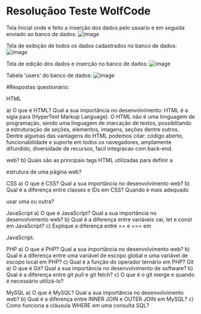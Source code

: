 # Resoluçãoo Teste WolfCode


Tela Inicial onde e feito a inserção dos dados pelo usuario e em seguida enviado ao banco de dados:
![image](https://github.com/ScarletBarbosa/TESTE-WOLFCODE-SCARLET/assets/55628779/f5b695b7-7106-40c1-8fa5-dae7f1cda342)

Tela de exibição de todos os dados cadastrados no banco de dados:
![image](https://github.com/ScarletBarbosa/TESTE-WOLFCODE-SCARLET/assets/55628779/dcdbc0dd-73ac-4ce7-b33c-6f3800772ee3)

Tela de edição dos dados e inserção no banco de dados:
![image](https://github.com/ScarletBarbosa/TESTE-WOLFCODE-SCARLET/assets/55628779/898d3af4-6d43-4baf-b18b-3948b80c50be)

Tabela 'users' do banco de dados:
![image](https://github.com/ScarletBarbosa/TESTE-WOLFCODE-SCARLET/assets/55628779/3751dadc-ba07-4f81-b331-788795a1462f)

#Respostas questionário:

HTML 

a) O que é HTML? Qual a sua importância no desenvolvimento:
HTML é a sigla para (HyperText Markup Language). O HTML não é uma limguagem de programação, sendo uma linguagem de marcação de textos, possiblitando a estruturação de seções, elementos, imagens, seções dentre outros.
Dentre algumas das vantagens do HTML podemos citar: código aberto, funcionabilidade e suporte em todos os navegadores, amplamente difundido, diversidade de recursos, facil integracao com back-end.
  
web? b) Quais são as principais tags HTML utilizadas para definir a

estrutura de uma página web?

CSS a) O que é CSS? Qual a sua importância no desenvolvimento web? b)
Qual é a diferença entre classes e IDs em CSS? Quando é mais adequado

usar uma ou outra?

JavaScript a) O que é JavaScript? Qual a sua importância no
desenvolvimento web? b) Qual é a diferença entre variáveis var, let e
const em JavaScript? c) Explique a diferença entre == e === em

JavaScript.

PHP a) O que é PHP? Qual a sua importância no desenvolvimento web? b)
Qual é a diferença entre uma variável de escopo global e uma variável de
escopo local em PHP? c) Qual é a função do operador ternário em PHP?
Git a) O que é Git? Qual a sua importância no desenvolvimento de
software? b) Qual é a diferença entre git pull e git fetch? c) O que é o git merge e quando é necessário utilizá-lo?

MySQL a) O que é MySQL? Qual a sua importância no desenvolvimento
web? b) Qual é a diferença entre INNER JOIN e OUTER JOIN em MySQL?
c) Como funciona a cláusula WHERE em uma consulta SQL?
